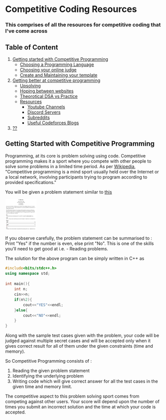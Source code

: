 # Competitive Coding Resources
### This comprises of all the resources for competitive coding that I've come across 

## Table of Content
1.  [Getting started with Competitive Programming](#getting-started-with-competitive-programming)
    - [Choosing a Programming Language](#programming-language)
    - [Choosing your online judge](#online-judge)
    - [Create and Maintaining your template](#template)
2. [Getting better at competitive programming](#getting-better)
    - [Upsolving](#upsolving)
    - [Hoping between websites](#different-websites)
    - [Theorotical DSA vs Practice](#patience)
    - [Resources](#resources)
        - [Youtube Channels](#youtube-channels)
        - [Discord Servers](#discord-channels)
        - [Subreddits](#sub-reddit)
        - [Useful Codeforces Blogs](#codeforces-blogs)
3. [??](#profit)


## Getting Started with Competitive Programming
  Programming, at its core is problem solving using code. Competitive programming makes it a sport where you compete with other people to solve some problems in a limited time period. As per [Wikipedia](https://en.wikipedia.org/wiki/Competitive_programming), "Competitive programming is a mind sport usually held over the Internet or a local network, involving participants trying to program according to provided specifications."

  You will be given a problem statement similar to [this](https://codeforces.com/problemset/problem/4/A)

   <img src="/images/problem_example.png" alt="example_problem" style="height: 100px; width:100px;"/>

  If you observe carefully, the problem statement can be summarised to : 
  Print "Yes" if the number is even, else print "No". This is one of the skills you'll need to get good at i.e. - Reading problems. 

  The solution for the above program can be simply written in C++ as 

```c++
#include<bits/stdc++.h>
using namespace std;

int main(){
    int n;
    cin>>n;
    if(n%2){
        cout<<"YES"<<endl;
    }else{
        cout<<"NO"<<endl;
    }
}
```

  Along with the sample test cases given with the problem, your code will be judged against multiple secret cases and will be accepted only when it gives correct result for all of them under the given constraints (time and memory).

  So Competitive Programming consists of :
  1. Reading the given problem statement 
  2. Identifying the underlying problem
  3. Writing code which will give correct answer for all the test cases in the given time and memory limit.

  The competitive aspect to this problem solving sport comes from competing against other users. Your score will depend upon the number of times you submit an incorrect solution and the time at which your code is accepted.
<!---
COMMENTS
codeforces practice extension : https://chrome.google.com/webstore/detail/codeforces-practice-track/cnahgdhboflcnojgmeehhhfeoojifonm
codeforces visualizer : https://cfviz.netlify.app/
-->
